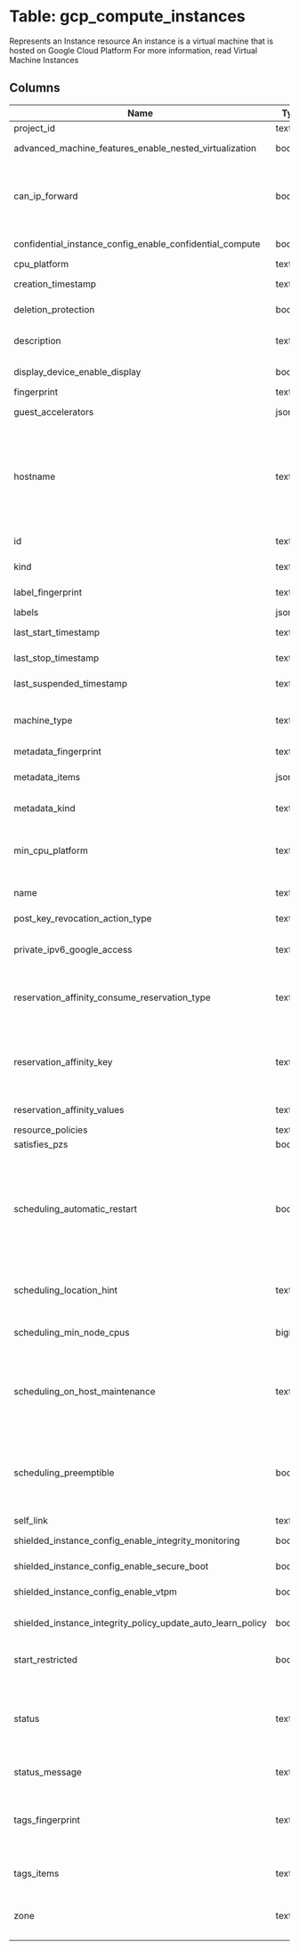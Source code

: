 
# Table: gcp_compute_instances
Represents an Instance resource  An instance is a virtual machine that is hosted on Google Cloud Platform For more information, read Virtual Machine Instances
## Columns
| Name        | Type           | Description  |
| ------------- | ------------- | -----  |
|project_id|text|GCP Project Id of the resource|
|advanced_machine_features_enable_nested_virtualization|boolean|Whether to enable nested virtualization or not (default is false)|
|can_ip_forward|boolean|Allows this instance to send and receive packets with non-matching destination or source IPs This is required if you plan to use this instance to forward routes For more information, see Enabling IP Forwarding|
|confidential_instance_config_enable_confidential_compute|boolean|Defines whether the instance should have confidential compute enabled|
|cpu_platform|text|The CPU platform used by this instance|
|creation_timestamp|text|Creation timestamp in RFC3339 text format|
|deletion_protection|boolean|Whether the resource should be protected against deletion|
|description|text|An optional description of this resource Provide this property when you create the resource|
|display_device_enable_display|boolean|Defines whether the instance has Display enabled|
|fingerprint|text|Specifies a fingerprint for this resource|
|guest_accelerators|jsonb|A list of the type and count of accelerator cards attached to the instance|
|hostname|text|Specifies the hostname of the instance The specified hostname must be RFC1035 compliant If hostname is not specified, the default hostname is [INSTANCE_NAME]c[PROJECT_ID]internal when using the global DNS, and [INSTANCE_NAME][ZONE]c[PROJECT_ID]internal when using zonal DNS|
|id|text|The unique identifier for the resource This identifier is defined by the server|
|kind|text|Type of the resource Always compute#instance for instances|
|label_fingerprint|text|A fingerprint for the labels being applied to this image|
|labels|jsonb|Labels for this resource|
|last_start_timestamp|text|Last start timestamp in RFC3339 text format|
|last_stop_timestamp|text|Last stop timestamp in RFC3339 text format|
|last_suspended_timestamp|text|Last suspended timestamp in RFC3339 text format|
|machine_type|text|Full or partial URL of the machine type resource to use for this instance, in the format: zones/zone/machineTypes/machine-type|
|metadata_fingerprint|text|Specifies a fingerprint for this request|
|metadata_items|jsonb|Array of key/value pairs The total size of all keys and values must be less than 512 KB|
|metadata_kind|text|Type of the resource Always compute#metadata for metadata|
|min_cpu_platform|text|Specifies a minimum CPU platform for the VM instance Applicable values are the friendly names of CPU platforms, such as minCpuPlatform: "Intel Haswell" or minCpuPlatform: "Intel Sandy Bridge"|
|name|text|Name of the resource Provided by the client when the resource is created|
|post_key_revocation_action_type|text|PostKeyRevocationActionType of the instance|
|private_ipv6_google_access|text|The private IPv6 google access type for the VM If not specified, use  INHERIT_FROM_SUBNETWORK as default|
|reservation_affinity_consume_reservation_type|text|Specifies the type of reservation from which this instance can consume resources: ANY_RESERVATION (default), SPECIFIC_RESERVATION, or NO_RESERVATION|
|reservation_affinity_key|text|Corresponds to the label key of a reservation resource To target a SPECIFIC_RESERVATION by name, specify googleapiscom/reservation-name as the key and specify the name of your reservation as its value|
|reservation_affinity_values|text[]|Corresponds to the label values of a reservation resource|
|resource_policies|text[]|Resource policies applied to this instance|
|satisfies_pzs|boolean|Reserved for future use|
|scheduling_automatic_restart|boolean|Specifies whether the instance should be automatically restarted if it is terminated by Compute Engine (not terminated by a user) You can only set the automatic restart option for standard instances Preemptible instances cannot be automatically restarted  By default, this is set to true so an instance is automatically restarted if it is terminated by Compute Engine|
|scheduling_location_hint|text|An opaque location hint used to place the instance close to other resources This field is for use by internal tools that use the public API|
|scheduling_min_node_cpus|bigint|The minimum number of virtual CPUs this instance will consume when running on a sole-tenant node|
|scheduling_on_host_maintenance|text|Defines the maintenance behavior for this instance For standard instances, the default behavior is MIGRATE For preemptible instances, the default and only possible behavior is TERMINATE For more information, see Setting Instance Scheduling Options|
|scheduling_preemptible|boolean|Defines whether the instance is preemptible This can only be set during instance creation or while the instance is stopped and therefore, in a `TERMINATED` state See Instance Life Cycle for more information on the possible instance states|
|self_link|text|Server-defined URL for this resource|
|shielded_instance_config_enable_integrity_monitoring|boolean|Defines whether the instance has integrity monitoring enabled Enabled by default|
|shielded_instance_config_enable_secure_boot|boolean|Defines whether the instance has Secure Boot enabled Disabled by default|
|shielded_instance_config_enable_vtpm|boolean|Defines whether the instance has the vTPM enabled Enabled by default|
|shielded_instance_integrity_policy_update_auto_learn_policy|boolean|Updates the integrity policy baseline using the measurements from the VM instance's most recent boot|
|start_restricted|boolean|Whether a VM has been restricted for start because Compute Engine has detected suspicious activity|
|status|text|The status of the instance One of the following values: PROVISIONING, STAGING, RUNNING, STOPPING, SUSPENDING, SUSPENDED, REPAIRING, and TERMINATED For more information about the status of the instance, see  Instance life cycle|
|status_message|text|An optional, human-readable explanation of the status|
|tags_fingerprint|text|Specifies a fingerprint for this request, which is essentially a hash of the tags' contents and used for optimistic locking The fingerprint is initially generated by Compute Engine and changes after every request|
|tags_items|text[]|An array of tags Each tag must be 1-63 characters long, and comply with RFC1035|
|zone|text|URL of the zone where the instance resides You must specify this field as part of the HTTP request URL It is not settable as a field in the request body|
